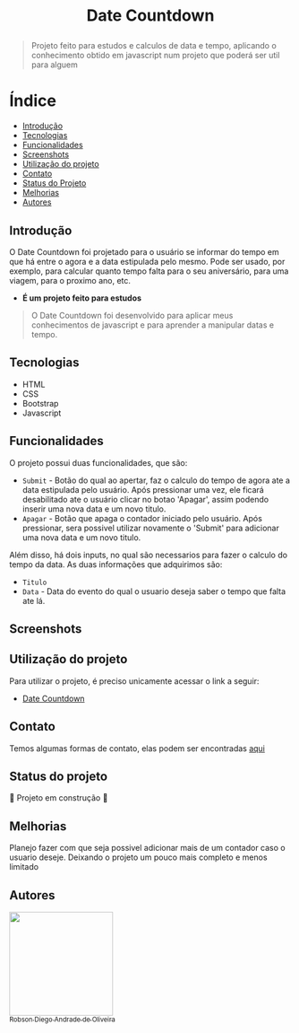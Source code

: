 <h1 align="center">
  <p>Date Countdown</p>
</h1>

> Projeto feito para estudos e calculos de data e tempo, aplicando o conhecimento obtido em javascript num projeto que poderá ser util para alguem

# Índice 

* [Introdução](##Introdução)
* [Tecnologias](##Tecnologias)
* [Funcionalidades](##Funcionalidades)
* [Screenshots](##Screenshots)
* [Utilização do projeto](##tilização-do-projeto)
* [Contato](##Contato)
* [Status do Projeto](##Status-do-projeto)
* [Melhorias](##Melhorias)
* [Autores](##Autores)


## Introdução
O Date Countdown foi projetado para o usuário se informar do tempo em que há entre o agora e a data estipulada pelo mesmo. Pode ser usado, por exemplo, para calcular quanto tempo falta para o seu aniversário, para uma viagem, para o proximo ano, etc.

- **É um projeto feito para estudos**

> O Date Countdown foi desenvolvido para aplicar meus conhecimentos de javascript e para aprender a manipular datas e tempo.

## Tecnologias

* HTML
* CSS
* Bootstrap
* Javascript

## Funcionalidades
O projeto possui duas funcionalidades, que são:

- `Submit` - Botão do qual ao apertar, faz o calculo do tempo de agora ate a data estipulada pelo usuário. Após pressionar uma vez, ele ficará desabilitado ate o usuário clicar no botao 'Apagar', assim podendo inserir uma nova data e um novo titulo.
- `Apagar` - Botão que apaga o contador iniciado pelo usuário. Após pressionar, sera possivel utilizar novamente o 'Submit' para adicionar uma nova data e um novo titulo.

Além disso, há dois inputs, no qual são necessarios para fazer o calculo do tempo da data. As duas informações que adquirimos são:  

- `Titulo` 
- `Data` - Data do evento do qual o usuario deseja saber o tempo que falta ate lá.

## Screenshots


## Utilização do projeto
Para utilizar o projeto, é preciso unicamente acessar o link a seguir:

- [Date Countdown](https://therealrobinho.github.io/Date_Countdown/)

## Contato
Temos algumas formas de contato, elas podem ser encontradas [aqui](https://github.com/TheRealRobinho)

## Status do projeto
:construction: Projeto em construção :construction:

## Melhorias
Planejo fazer com que seja possivel adicionar mais de um contador caso o usuario deseje. Deixando o projeto um pouco mais completo e menos limitado

## Autores
[<img src="https://avatars.githubusercontent.com/u/77800184?v=4" width=185><br><sub>Robson Diego Andrade de Oliveira</sub>](https://github.com/TheRealRobinho)
